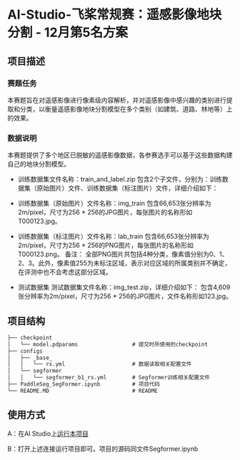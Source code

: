 # AI-Studio-飞桨常规赛：遥感影像地块分割 - 12月第5名方案

## 项目描述
### 赛题任务
本赛题旨在对遥感影像进行像素级内容解析，并对遥感影像中感兴趣的类别进行提取和分类，以衡量遥感影像地块分割模型在多个类别（如建筑、道路、林地等）上的效果。

### 数据说明
本赛题提供了多个地区已脱敏的遥感影像数据，各参赛选手可以基于这些数据构建自己的地块分割模型。

- 训练数据集文件名称：train_and_label.zip 包含2个子文件，分别为：训练数据集（原始图片）文件、训练数据集（标注图片）文件，详细介绍如下：

- 训练数据集（原始图片）文件名称：img_train 包含66,653张分辨率为2m/pixel，尺寸为256 * 256的JPG图片，每张图片的名称形如T000123.jpg。

- 训练数据集（标注图片）文件名称：lab_train 包含66,653张分辨率为2m/pixel，尺寸为256 * 256的PNG图片，每张图片的名称形如T000123.png。 备注： 全部PNG图片共包括4种分类，像素值分别为0、1、2、3。此外，像素值255为未标注区域，表示对应区域的所属类别并不确定，在评测中也不会考虑这部分区域。

- 测试数据集 测试数据集文件名称：img_test.zip，详细介绍如下： 包含4,609张分辨率为2m/pixel，尺寸为256 * 256的JPG图片，文件名称形如123.jpg。

## 项目结构
```dtd
├── checkpoint
│   └── model.pdparams                 # 提交时所使用的checkpoint
├── configs
│   ├── _base_
│   │   └── rs.yml                     # 数据读取相关配置文件
│   └── segformer
│   │   └── segformer_b1_rs.yml        # Segformer训练相关配置文件
├── PaddleSeg_SegFormer.ipynb          # 项目代码
└── README.MD                          # README
```
## 使用方式

A：在AI Studio上[运行本项目](https://aistudio.baidu.com/aistudio/projectdetail/3227402)

B：打开上述连接运行项目即可。项目的源码同文件Segformer.ipynb
